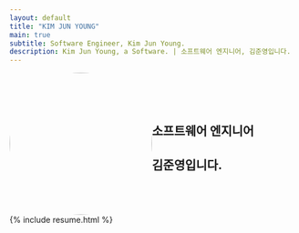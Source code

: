 ```yaml
---
layout: default
title: "KIM JUN YOUNG"
main: true
subtitle: Software Engineer, Kim Jun Young.
description: Kim Jun Young, a Software. | 소프트웨어 엔지니어, 김준영입니다.
---
```

<div class="intro-animation">
<section class="explanation">
    <div style="display: flex; align-items: center; flex-flow: row wrap;">
        <div style="justify-content: center;">
            <img src="https://avatars.githubusercontent.com/u/74641191?s=400&u=4e7ff5ff02c829fa58ebb3d0a7fe838af58ceafb&v=4" style="width: 250px; border-radius: 70%;">
        </div>
        <div style="text-align: left;">
            <!-- <h1 class="intro">안녕하세요,</h1> -->
            <h1 class="intro">소프트웨어 엔지니어</h1>
            <h1 class="intro">김준영입니다.</h1>
        </div>
    </div>
</section>
</div>
{% include resume.html %}
